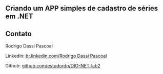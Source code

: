 ## Criando um APP simples de cadastro de séries em .NET

## Contato

Rodrigo Dassi Pascoal

Linkedin:  [br.linkedin.com/Rodrigo Dassi Pascoal](https://www.linkedin.com/in/rodrigo-dassi-pascoal-82277193/)

Github:  [github.com/estudordp/DIO-NET-lab2](https://github.com/estudordp/DIO-NET-lab2)
